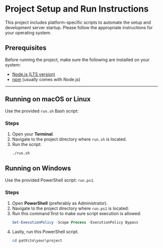 # Project Setup and Run Instructions

This project includes platform-specific scripts to automate the setup and development server startup. Please follow the appropriate instructions for your operating system.

## Prerequisites

Before running the project, make sure the following are installed on your system:

- [Node.js (LTS version)](https://nodejs.org/)
- [npm](https://www.npmjs.com/) (usually comes with Node.js)

---

## Running on macOS or Linux

Use the provided `run.sh` Bash script:

### Steps

1. Open your **Terminal**.
2. Navigate to the project directory where `run.sh` is located.
3. Run the script:
   ```bash
   ./run.sh
## Running on Windows

Use the provided PowerShell script: `run.ps1`.

### Steps

1. Open **PowerShell** (preferably as Administrator).
2. Navigate to the project directory where `run.ps1` is located:
3. Run this command first to make sure script execution is allowed:
   ```powershell
   Set-ExecutionPolicy -Scope Process -ExecutionPolicy Bypass
4. Lastly, run this PowerShell script.
    ```powershell
   cd path\to\your\project
